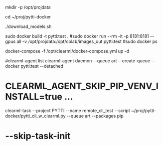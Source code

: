 
mkdir -p /opt/projdata

cd ~/proj/pytti-docker

./download_models.sh

sudo docker build -t pytti:test .
#sudo docker run --rm -it -p 8181:8181 --gpus all -v /opt/projdata:/opt/colab/images_out pytti:test
#sudo docker ps


docker-compose -f /opt/clearml/docker-compose.yml up -d

#clearml-agent list
clearml-agent daemon --queue art --create-queue --docker pytti:test  --detached

# CLEARML_AGENT_SKIP_PIP_VENV_INSTALL=true ...
clearml-task --project PYTTI --name remote_cli_test --script ~/proj/pytti-docker/pytti_cli_w_clearml.py --queue art --packages pip 
# --skip-task-init